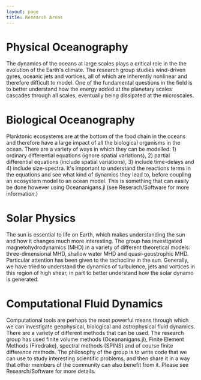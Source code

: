 ```yaml
---
layout: page
title: Research Areas
---
```


# Physical Oceanography

The dynamics of the oceans at large scales plays a critical role in the the evolution of the Earth's climate. The research group studies wind-driven gyres, oceanic jets and vortices, all of which are inherently nonlinear and therefore difficult to model.  One of the fundamental questions in the field is to better understand how the energy added at the planetary scales cascades through all scales, eventually being dissipated at the microscales.

# Biological Oceanography 

Planktonic ecosystems are at the bottom of the food chain in the oceans and therefore have a large impact of all the biological organisms in the ocean. There are a variety of ways in which they can be modelled: 1) ordinary differential equations (ignore spatial variations), 2) partial differential equations (include spatial variations), 3) include time-delays and 4) include size-spectra.  It's important to understand the reactions terms in the equations and see what kind of dynamics they lead to, before coupling an ecosystem model to an ocean model.  This is something that can easily be done however using Oceananigans.jl (see Reserach/Software for more information.)

# Solar Physics

The sun is essential to life on Earth, which makes understanding the sun and how it changes much more interesting.  The group has investigated magnetohydrodynamics (MHD) in a variety of different theoretical models: three-dimensional MHD, shallow water MHD and quasi-geostrophic MHD. Particular attention has been given to the tachocline in the sun.  Generally, we have tried to understand the dynamics of turbulence, jets and vortices in this region of high shear, in part to better understand how the solar dynamo is generated.
 

# Computational Fluid Dynamics 

Computational tools are perhaps the most powerful means through which we can investigate geophysical, biological and astrophysical fluid dynamics.  There are a variety of different methods that can be used.  The research group has used finite volume methods (Oceananigans.jl), Finite Element Methods (Firedrake), spectral methods (SPINS) and of course finite difference methods.  The philosophy of the group is to write code that we can use to study interesting scientific problems, and then share it in a way that other members of the community can also benefit from it.  Please see Research/Software for more details.
